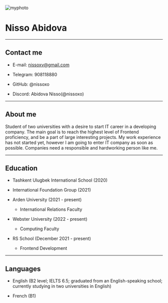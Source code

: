 ![myphoto](https://user-images.githubusercontent.com/91736626/147872332-afd83e7d-0554-45e1-9c67-59bd973e004f.jpg "userphoto")


# **Nisso Abidova**
---

## **Contact me**

* E-mail: nissoxv@gmail.com

* Telegram: 908118880

* GitHub: @nissoxo

* Discord: Abidova Nisso(@nissoxo)

---

## **About me**

Student of two universities with a desire to start IT career in a developing company. The main goal is to reach the highest level of Frontend proficiency, and be a part of large interesting projects. My work experience has not started yet, however I am going to enter IT company as soon as possible. Companies need a responsible and hardworking person like me.

---
## **Education**

* Tashkent Ulugbek International School (2020)

* International Foundation Group (2021)

* Arden University (2021 - present)
    + International Relations Faculty

* Webster University (2022 - present)
    + Computing Faculty
    
* RS School (December 2021 - present)
    + Frontend Development
    
---
## **Languages**


* English (B2 level; IELTS 6.5; graduated from an English-speaking school; currently studying in two universities in English)

* French (B1)


